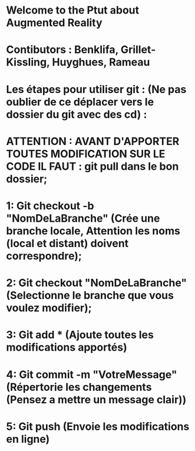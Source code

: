 # Welcome to the Ptut about Augmented Reality
# Contibutors : Benklifa, Grillet-Kissling, Huyghues, Rameau
# Les étapes pour utiliser git : (Ne pas oublier de ce déplacer vers le dossier du git avec des cd) :
# ATTENTION : AVANT D'APPORTER TOUTES MODIFICATION SUR LE CODE IL FAUT : git pull dans le bon dossier;
# 1: Git checkout -b "NomDeLaBranche" (Crée une branche locale, Attention les noms (local et distant) doivent correspondre);
# 2: Git checkout "NomDeLaBranche" (Selectionne le branche que vous voulez modifier);
# 3: Git add * (Ajoute toutes les modifications apportés)
# 4: Git commit -m "VotreMessage" (Répertorie les changements (Pensez a mettre un message clair))
# 5: Git push (Envoie les modifications en ligne)
